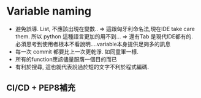 # Variable naming
- 避免誤導. List, 不應該出現在變數..
	=> 這跟匈牙利命名法,現在IDE take care them. 所以 python 這種語言更加的用不到...
	=> 還有Tab 是現代IDE都有的. 必須思考到使用者根本不看說明....variable本身提供足夠多的訊息
- 每一次 commit 都要比上一次更乾淨.  如同童軍一樣.
- 所有的function應該儘量服膺一個目的而已
- 有利於搜尋,  這也就代表說過於短的文字不利於程式編碼.


## CI/CD + PEP8補充

<!--stackedit_data:
eyJoaXN0b3J5IjpbMTAwMTU2ODk3NiwxNjY2NzQ0Mjc5LC0yMT
M3OTQ0NTEwLDM0MTkzNTg2OCwxNjA1MTExNTE0LDEzMzE0ODM0
MjFdfQ==
-->